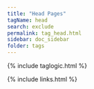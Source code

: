 ```yaml
---
title: "Head Pages"
tagName: head
search: exclude
permalink: tag_head.html
sidebar: doc_sidebar
folder: tags
---
```

{% include taglogic.html %}

{% include links.html %}
